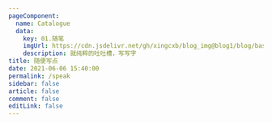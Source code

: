 ```yaml
---
pageComponent:
  name: Catalogue
  data:
    key: 01.随笔
    imgUrl: https://cdn.jsdelivr.net/gh/xingcxb/blog_img@blog1/blog/basic/speak_tucao.png
    description: 就纯粹的吐吐槽，写写字
title: 随便写点
date: 2021-06-06 15:40:00
permalink: /speak
sidebar: false
article: false
comment: false
editLink: false
---
```

